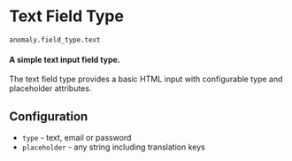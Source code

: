 # Text Field Type

`anomaly.field_type.text`

#### A simple text input field type.

The text field type provides a basic HTML input with configurable type and placeholder attributes.

## Configuration

- `type` - text, email or password
- `placeholder` - any string including translation keys
